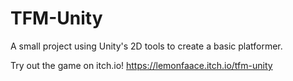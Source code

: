 # TFM-Unity
A small project using Unity's 2D tools to create a basic platformer.

Try out the game on itch.io! https://lemonfaace.itch.io/tfm-unity
